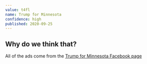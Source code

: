 ```yaml
---
value: t4fl
name: Trump for Minnesota
confidence: high
published: 2020-09-25
---
```


## Why do we think that?

All of the ads come from the
[Trump for Minnesota Facebook page](https://www.facebook.com/TrumpForMinnesota/)
